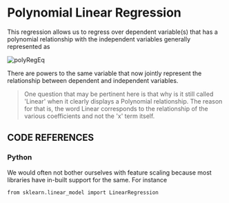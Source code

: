 # Polynomial Linear Regression

This regression allows us to regress over dependent variable(s) that has a polynomial relationship with the independent variables generally represented as 

![polyRegEq](http://mathurl.com/yd39otyo.png)

There are powers to the same variable that now jointly represent the relationship between dependent and independent variables.

> One question that may be pertinent here is that why is it still called 'Linear' when it clearly displays a Polynomial relationship. The reason for that is, the word Linear corresponds to the relationship of the various coefficients and not the 'x' term itself. 

## CODE REFERENCES

### Python
We would often not bother ourselves with feature scaling because most libraries have in-built support for the same. For instance

```{python}
from sklearn.linear_model import LinearRegression
```
